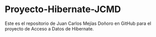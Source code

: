 # Proyecto-Hibernate-JCMD
Este es el repositorio de Juan Carlos Mejías Doñoro en GitHub para el proyecto de Acceso a Datos de Hibernate.
